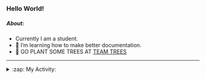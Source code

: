 ### Hello World!

##### About:
- Currently I am a student.
- 🌱 I’m learning how to make better documentation.
- 🌱 GO PLANT SOME TREES AT [TEAM TREES](https://teamtrees.org/)

---
<details>
  <summary>:zap: My Activity:</summary>
  
<!--START_SECTION:waka-->
![Code Time](http://img.shields.io/badge/Code%20Time-1%2C125%20hrs%2010%20mins-blue)

**I'm a Night 🦉** 

```text
🌞 Morning                1134 commits        ██░░░░░░░░░░░░░░░░░░░░░░░   08.32 % 
🌆 Daytime                5069 commits        █████████░░░░░░░░░░░░░░░░   37.17 % 
🌃 Evening                3900 commits        ███████░░░░░░░░░░░░░░░░░░   28.60 % 
🌙 Night                  3535 commits        ██████░░░░░░░░░░░░░░░░░░░   25.92 % 
```
📅 **I'm Most Productive on Wednesday** 

```text
Monday                   2126 commits        ████░░░░░░░░░░░░░░░░░░░░░   15.59 % 
Tuesday                  1686 commits        ███░░░░░░░░░░░░░░░░░░░░░░   12.36 % 
Wednesday                3213 commits        ██████░░░░░░░░░░░░░░░░░░░   23.56 % 
Thursday                 1571 commits        ███░░░░░░░░░░░░░░░░░░░░░░   11.52 % 
Friday                   1313 commits        ██░░░░░░░░░░░░░░░░░░░░░░░   09.63 % 
Saturday                 1248 commits        ██░░░░░░░░░░░░░░░░░░░░░░░   09.15 % 
Sunday                   2481 commits        █████░░░░░░░░░░░░░░░░░░░░   18.19 % 
```


📊 **This Week I Spent My Time On** 

```text
🔥 Editors: 
VS Code                  2 hrs 41 mins       █████████████████████████   100.00 % 

🐱‍💻 Projects: 
praise                   1 hr 59 mins        ██████████████████░░░░░░░   73.79 % 
discord-bot              30 mins             █████░░░░░░░░░░░░░░░░░░░░   18.71 % 
CSF22                    12 mins             ██░░░░░░░░░░░░░░░░░░░░░░░   07.50 % 
```


 Last Updated on 21/05/2023 10:07:52 UTC
<!--END_SECTION:waka-->
</details>
